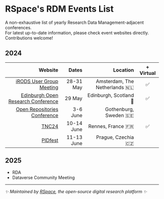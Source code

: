 # RSpace's RDM Events List

A non-exhaustive list of yearly Research Data Management-adjacent conferences. \
For latest up-to-date information, please check event websites directly. \
Contributions welcome!

## 2024
| Website       | Dates    | Location | + Virtual|
|--------------:|-----------:|------------:|:---:|
| [iRODS User Group Meeting](https://irods.org/ugm2024/) | 28-31 May |Amsterdam, The Netherlands 🇳🇱| ✅ |
| [Edinburgh Open Research Conference](https://www.ed.ac.uk/information-services/research-support/open-research/edinburgh-open-research-conference) | 29 May | Edinburgh, Scotland 🏴󠁧󠁢󠁳󠁣󠁴󠁿 | ✅ |
| [Open Repositories Conference](https://or2024.openrepositories.org/) | 3-6 June| Gothenburg, Sweden 🇸🇪 |
| [TNC24](https://tnc24.geant.org/) | 10-14 June| Rennes, France 🇫🇷 | ✅ |
| [PIDfest](https://www.pidfest.org/) | 11-13 June| Prague, Czechia 🇨🇿 |

## 2025
* RDA
* Dataverse Community Meeting

---
_✨ Maintained by [RSpace](https://www.researchspace.com/), the open-source digital research platform ✨_
